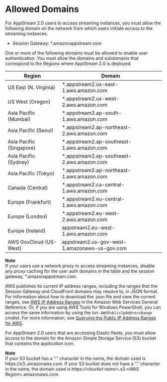 # Allowed Domains<a name="allowed-domains"></a>

For AppStream 2\.0 users to access streaming instances, you must allow the following domain on the network from which users initiate access to the streaming instances\.
+ Session Gateway: \*\.amazonappstream\.com

One or more of the following domains must be allowed to enable user authentication\. You must allow the domains and subdomains that correspond to the Regions where AppStream 2\.0 is deployed\. 


| Region | Domain | 
| --- | --- | 
| US East \(N\. Virginia\) | \*\.appstream2\.us\-east\-1\.aws\.amazon\.com | 
| US West \(Oregon\) | \*\.appstream2\.us\-west\-2\.aws\.amazon\.com | 
| Asia Pacific \(Mumbai\) | \*\.appstream2\.ap\-south\-1\.aws\.amazon\.com | 
| Asia Pacific \(Seoul\) | \*\.appstream2\.ap\-northeast\-2\.aws\.amazon\.com | 
| Asia Pacific \(Singapore\) | \*\.appstream2\.ap\-southeast\-1\.aws\.amazon\.com | 
| Asia Pacific \(Sydney\) | \*\.appstream2\.ap\-southeast\-2\.aws\.amazon\.com | 
| Asia Pacific \(Tokyo\) | \*\.appstream2\.ap\-northeast\-1\.aws\.amazon\.com | 
| Canada \(Central\) | \*\.appstream2\.ca\-central\-1\.aws\.amazon\.com | 
| Europe \(Frankfurt\) | \*\.appstream2\.eu\-central\-1\.aws\.amazon\.com | 
| Europe \(London\) | \*\.appstream2\.eu\-west\-2\.aws\.amazon\.com | 
| Europe \(Ireland\) | appstream2\.eu\-west\-1\.aws\.amazon\.com | 
| AWS GovCloud \(US\-West\) | appstream2\.us\-gov\-west\-1\.amazonaws\-us\-gov\.com | 

**Note**  
If your users use a network proxy to access streaming instances, disable any proxy caching for the user auth domains in the table and the session gateway, \*\.amazonappstream\.com\.

AWS publishes its current IP address ranges, including the ranges that the Session Gateway and CloudFront domains may resolve to, in JSON format\. For information about how to download the \.json file and view the current ranges, see [AWS IP Address Ranges](https://docs.aws.amazon.com/general/latest/gr/aws-ip-ranges.html) in the Amazon Web Services General Reference\. Or, if you are using AWS Tools for Windows PowerShell, you can access the same information by using the `Get-AWSPublicIpAddressRange` cmdlet\. For more information, see [Querying the Public IP Address Ranges for AWS](https://aws.amazon.com/blogs/developer/querying-the-public-ip-address-ranges-for-aws/)\.

For AppStream 2\.0 users that are accessing Elastic fleets, you must allow access to the domain for the Amazon Simple Storage Service \(S3\) bucket that contains the application icon\.

**Note**  
If your S3 bucket has a “\.” character in the name, the domain used is https://s3\.<AWS Region>\.amazonaws\.com\. If your S3 bucket does not have a “\.” character in the name, the domain used is https://<*bucket name*>\.s3\.<*AWS Region*>\.amazonaws\.com\.